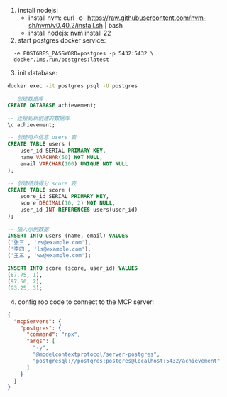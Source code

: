 1. install nodejs:
   - install nvm: curl -o- https://raw.githubusercontent.com/nvm-sh/nvm/v0.40.2/install.sh | bash
   - install nodejs: nvm install 22
2. start postgres docker service:
```docker run -d --name postgres \
  -e POSTGRES_PASSWORD=postgres -p 5432:5432 \
  docker.1ms.run/postgres:latest
```
3. init database:
```bash
docker exec -it postgres psql -U postgres
```
```sql
-- 创建数据库
CREATE DATABASE achievement;

-- 连接到新创建的数据库
\c achievement;

-- 创建用户信息 users 表
CREATE TABLE users (
    user_id SERIAL PRIMARY KEY,
    name VARCHAR(50) NOT NULL,
    email VARCHAR(100) UNIQUE NOT NULL
);

-- 创建绩效得分 score 表
CREATE TABLE score (
    score_id SERIAL PRIMARY KEY,
    score DECIMAL(10, 2) NOT NULL,
    user_id INT REFERENCES users(user_id)
);

-- 插入示例数据
INSERT INTO users (name, email) VALUES
('张三', 'zs@example.com'),
('李四', 'ls@example.com'),
('王五', 'ww@example.com');

INSERT INTO score (score, user_id) VALUES
(87.75, 1),
(97.50, 2),
(93.25, 3);
```

4. config roo code to connect to the MCP server:
```json
{
  "mcpServers": {
    "postgres": {
      "command": "npx",
      "args": [
        "-y",
        "@modelcontextprotocol/server-postgres",
        "postgresql://postgres:postgres@localhost:5432/achievement"
      ]
    }
  }
}
```